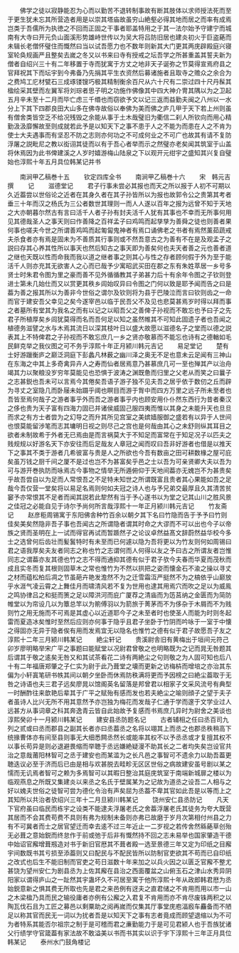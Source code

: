 <!-- { "loadSidebar": true } -->
　　佛学之徒以寂静能忍为心而以勤苦不退转制事故有断其肢体以求师授法死而至于更生犹未忘其所营造者用是以崇其塔庙故虽穷山絶壑必得其地而居之而率有成焉岂类于吾儒所为执徳之不回而正固之干事者耶盖特用之于其一法尔始予守建宁而城南有大寺曰开元负山面溪形势雄峙世传以为吴大将吕防旧居也建炎初火于巨盗蕝而未辑长老僧怀璧住而慨然曰当以试吾愿力也不数年则新其大门更其两庑辟殿庭兴寝室轮奂规画严且整矣去嵗之冬又以书来曰寺有授戒之坛吾学之所甚重盖其誓夫新为僧者自绍兴三十有二年移置于寺而犹寓于方丈之地非天子诞弥之节莫得宣焉府县之官拜祝其下而坛宇到今弗备乃先捐其平生衣资然后募诸施者且取寺之赡众之余合为之费鸠工庀材甓石三成琢镂锼巧极其精制衡余百尺从六十尺有二崇过四十尺丹髹其楹绘采其壁而左翼军将刘琮者思子明之功施作佛像其中四大神介冑其隅以为之卫起五月辛未至十二月而毕亡虑三千缗也而窃欲予文以记三返而益勤夫闽之八州以一水分上下其下四郡良田大山多在佛寺故俗以奉佛为美而佛之庐几甲于天下若上州则虽有僧舍类皆空乏不给况残毁之余能从事于土木哉璧旧为衢信二刹人所钦向而用心精勤汲汲靡懈故至则成就若此予是以知天下之事不患于人之不能为而患在人之不肯为使士大夫遇事而有坚忍不防之志则亦何功之不可成何业之不可广也故其有请不复防浮屠之説毗尼之教以衒诩其徒而以有于吾心者举而示之然璧亦老矣闻其筑室于山盖将休焉因为此书俾建溪之人岁时嬉游梅山陆泉之下以观开元绀宇之盛知其兴复自璧始也淳熙十年五月具位韩某记并书



　　南涧甲乙稿巻十五
　　钦定四库全书
　　南涧甲乙稿巻十六
　　宋　韩元吉　撰
　　记
　　滋德堂记
　　君子行事未尝必其报也而天之所以报于人初不可期以久近葢尝以世俗论之近者在其身久者在其子孙皆所以为报也故郭令公之贵第其考者垂三十年而汉之杨氏为三公者数世其理则一而人人遂以百年之报为远曾不知于天地之大亦朝暮尔然古有言曰活千人者子孙有封夫活千人犹有其事也不幸而无所事何用见其德哉圣人之事天则曰作善降之百祥孟子曰鸡鸣而起孳孳为善舜之徒也则善者果何事也嗟夫今世之所谓善鸡鸣而起匍匐鬼神者有焉口诵佛老之书者有焉然薰茹蔬戒夫杀食者亦有焉是固未为不善质其行事则或不然吾意古之为善有不在是及观孟子之説曰存其心养其性所以事天也然后知古之事天即为善矣何也夫天者善之元也善者道之继也天既以性而命我而我以道之继者事之则其心与性之存者顾何假于外为至于能活千人则亦充其无欲害人之心而已哉予少寓昭武买田在郡之东有朱姓萃居一乡号多贤士时朱君令图为里之豪而善不见外循循教其子弟甚力后十有余年令图之子钦则登进士第未几始仕而又以赏更其秩乡闾始叹异曰令图之门何以致是耶予闻而告之曰是葢为善之报其所以为善非今世俗之谓尔及钦则将为县于巴陵泣而言曰钦则齿之一命而官于建安吾父幸见之矣今遂宰邑以临于民吾父不及见也悲莫甚焉岁时得以拜而事之者墓所有堂其为我名之而有以记之以昭吾父之善俾子孙视而不敢忘也予曰子之先君子所植厚矣乡闾犹莫得而名而吾何足以知之虽然帷其不可知此固遗子者也吾闻之植德务滋譬之水与木焉其流日以深其枝叶日以盛大故愿以滋德名子之堂而以德之説表其上不特俾君之子孙视而不敢忘庶几一乡之贤亦敬慕而不能忘也诗有之德輶如毛民鲜克举之我仪图之可不务乎淳熙十年正月颍川韩元吉记
　　易足堂记
　　楚有士好游躐衡庐之巅泛洞庭下彭蠡凡林薮之幽川泽之奥无不足也意未云足闻有三神山在东海之中其上多奇禽异卉人之寿而仙者居焉意乃甚慕庶几可一至也殚其产以治舟竭其力以聚粮没岁穷年莫能见也恐惧于波涛之渊既惫而归里之父老从而笑之曰曩子之志甚鋭也吾未可以言焉今其倦矣吾语子游子独不见夫吾之居乎依于数仞之丘而辟为寻丈之室隐几而卧屦未始蹑乎阈也瞑目而游于胷中而四方万里之远子所未至者也吾皆至焉何哉子之游者事乎外而吾之游者事乎内也顾安用仆仆然东西行为昔者秦汉之侈也贵为天子富有四海力固已并诸侯威固己服四夷而惟以其身之未能升天也旦旦而求之有方士者尝为之幻导之而升其所见宫室之美嫔嫱服御之盛若有以异于人世间也恨莫能留渉笔而志其墉明日视之则尽己之宫也是何哉由其心之未舒则纵其耳目之欲者未制故希于外者无已焉由是而言祸莫大于不知足而富常在于知足况子以匹夫之贱规规以好游名天下亦安往而后足哉友人章冠之闻而叹曰吾非好游者也借是以推天下之事其不类于游者几希彼富与贵是人之所欲也今吾有数亩之田可耕数椽之屋可庇矣虽万钱之厨千间之厦不是过也岂不为甚富矣乎邑之士以吾为可亲贤卿大夫以吾为可与游开巻执防而咏焉古今事物之情举无所遁俯仰于天地间葢亦无媿岂不为甚贵矣乎故吾尝自以为足而人常恨吾之不足特未知世之所谓既富且贵者其心果能如吾之足哉今吾仅营一堂矣将以易足名焉则何如夫冠之诗人也与予兄弟交最厚且久其清苦贫窭予亦常恨其不足者而闻其説若此犂然有当于予心遂书以为堂之记其山川之胜风景之佳冠之必能自见于诗尔予尚何所言哉淳熙十一年正月颍川韩元吉记
　　竹友斋记
　　赵彦秬周锡寓于东阳佛舎种竹百余以朝夕其下名曰竹隐而告于予予曰竹则佳矣美矣然隐非吾子事也吾闻古之所谓隐者谓其时命之大谬而不可以出也今子以帝族之贤而圣明在上一试而得官再试而暂踬然子之论议卓然益髙文辞蔚然益华校今多士之选曾何后齿壮而髪鬒特时有未至而已何遽以隐为吾将更以为竹友则何如周锡曰君之语我厚矣夫友者同志之称也竹之志谓何而人何得以友之予曰古之所谓友者岂惟同志之谓葢亦友其德也竹之志不得而通抑其德有似于君子欤今夫春而华夏而茂秋而成且实冬而复其根则固草木之常也惟竹为不然以拱把之姿而懐金石不渝之操以寻丈之材而蕴松柏后凋之节虽葩卉艳发澹然不为之迁雪霜沍严挺然不为之槁依乎山巅放乎水涯气凌云霄之上舞佳月而啸清风若不复为世用也逮其用焉穴而吹之足以为威鳯之鸣协律吕之和挺而箦之足以障洪河而庇广厦荐之清庙而为笾莒纳之金匮而为简防帷堂以为帘设几以为簟总竿以为箾傅羽以为箭旅于菁茅而不为侈杂于木屑而不为贱则竹之用无施而不可焉是其虚心以近道耶今子之未至者时也使圣人而能为时则冬起雷而夏造冰矣惟时至然后应则亦何事于隐乎且君子坐卧于竹阴而吟咏于一室于中懐之得固亦无异于隐者俟有用而发焉宜无以隐名也惟竹之德有似于君子故愿吾子友之淳熙十二年三月颍川韩某记
　　絶尘轩记
　　贵溪尉舎旧有黄梅出于垣间元符己卯岁廖明略举宋广平之事题曰能赋堂以况尉君曾敬之也明略既为之记而晁无咎题其后谓其于敬之逺矣无咎又和其试茶看花二诗有两絶尘之句则敬之为人固可知也后八十有二年福唐郑肇之子仁实为尉于此乃葺堂之壊而更新之访梅枿而增培之亦治其东偏为小轩寘笔研书帙其间以朝夕坐卧而休焉防秩满将更而予因榜之曰絶尘葢取于无咎之诗语也夫三君子远矣廖晁以馆阁英名留落是邦曾君以相家子文采风流号有典型一时酬酢往来歆艳后辈其于广平之赋殆有感而发也若夫絶尘之喻则顔子之望于夫子者虽诗人比兴无所不用其意然予亦岂独为梅花而发哉子仁通于学而邃于文学业过人远甚方从事词章之科其奔逸青云皆自此始故予复感而书焉庶几异时为尉舍之美谈也淳熙癸卯十一月颍川韩某记
　　建安县丞防题名记
　　古者辅相之任曰丞百司九列之贰或曰丞而郡县之副其长者亦曰丞葢丞之名将以翊其上而丞之也郡丞秩稍高下统掾曹体亦有间至县则事无大细悉闗丞然长或能率其权不以予丞丞或才复擅其权不以事长苟异是则必退避畏缩而举聴于丞远嫌絶疑漫不助其长之二者均失矣岂设官共治之意哉莆阳林智可之丞于建安也而某滥为之长凡邑之事智可不遗余力以助吾葢更聴迭议必至于济而后已由是相与欢甚脱去畦畛无区区世俗之病故建安虽号剧以某之懦而无讥焉者智可之赖为多焉智可以其暇日整治其庭庑筑室于南端新城扉之楼以为临观燕息之所既又集建炎以来丞之名氏于壁属某为之记故为道丞之设吾二人相与之好以媿夫世俗之徒智可尝为德化令治有声矣屈为丞葢不卑其官如此吾是以等而上之其知所以共治者欤绍兴三年十二月旦颍川韩某记
　　饶州安仁县丞防记
　　凡天下官府虽曰临民而栋宇之设类不能逮夫浮屠老氏之舍葢浮屠老氏其徒务为夸大既营其居而不会其费苟费不具则有弗为规制未备则亦弗已故磨于岁月次第相付州县之力有不可冀者而士之居官望迁而幸去逺不过三年近止一二岁视之若传舍然緜蕝草创殆无必葺之意始鋭而终怠作于前或弛于后非有慨然持不回之志未易举也国家肇造干德中始诏官廨增葺剏造对书于新旧官厯其不葺者殿一选至景德三年又定为印纸之目廨宇间数既书其亏损至添葢则又曰配民与不配民皆所以防制官吏欲其不苟而已自印纸之改式也后生不能旧制而官吏之苟日滋数十年来加之以兵火因之以匮乏官廨不整尤甚饶为望州安仁为剧县丞为上佐其廨在县治之西面覆盆之山俯玉石之津山水秀异阴阳家以谓得庐山之一趾然其宇蛊坏久不可居至寓于他所淳熙十年从政郎韩君厯为丞始鋭意新之惧其费无所取也先是君之来邑例有迓夫之直君储之不肯用而用以市一山之木梁楹乃具而民之输役庸者亦例有公廨之入君复不肯用而亦不肯尽废铢两积之以陶瓦伐石且为工匠之募邑以剩粟助之阅再嵗而仅集其厅事堂庑庖湢廏车麤备而不陋足以称其官而民无一词以为扰者吾是以知天下之事有志者竟成而顾望退缩以为不可为者特系其能否尔祖宗之制于是可稽而君之亷勤能力于是可见君颍人也于吾族犹诸父行绩学守官箴葢有家法故不敢溢美以书而书其实以识于宇下淳熙十三年正月具位韩某记
　　泰州水门鼓角楼记
